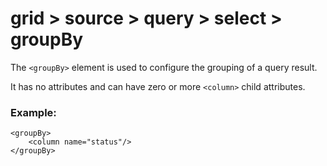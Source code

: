 # grid > source > query > select > groupBy

The `<groupBy>` element is used to configure the grouping of a query result.

It has no attributes and can have zero or more `<column>` child attributes.

### Example:

```markup
<groupBy>
    <column name="status"/>
</groupBy>
```


